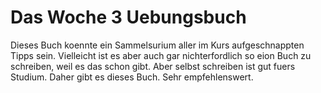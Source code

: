 # Das Woche 3 Uebungsbuch
Dieses Buch koennte ein Sammelsurium aller im Kurs aufgeschnappten Tipps sein.
Vielleicht ist es aber auch gar nichterfordlich so eion Buch zu schreiben, weil es das schon gibt.
Aber selbst schreiben ist gut fuers Studium. Daher gibt es dieses Buch.
Sehr empfehlenswert.
